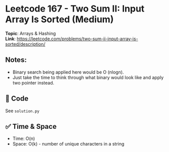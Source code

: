 # Leetcode 167 - Two Sum II: Input Array Is Sorted (Medium)

**Topic**: Arrays & Hashing  
**Link**: https://leetcode.com/problems/two-sum-ii-input-array-is-sorted/description/

## Notes: 
 - Binary search being applied here would be O (nlogn). 
 - Just take the time to think through what binary would look like and apply two pointer instead. 

## 🧪 Code
See `solution.py`

## ✅ Time & Space
- Time: O(n)
- Space: O(k) - number of unique characters in a string